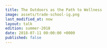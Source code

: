 ```yaml
---
title: The Outdoors as the Path to Wellness
image: assets/trade-school-ig.png
last_modified_at: now
layout: talk
edition: summer-2018
date: 2018-07-11 00:00:00 +0000
published: false
---
```

